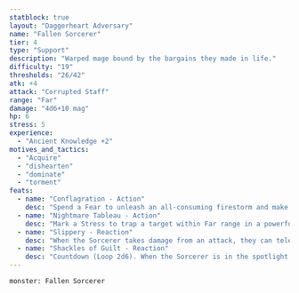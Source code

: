 ```yaml
---
statblock: true
layout: "Daggerheart Adversary"
name: "Fallen Sorcerer"
tier: 4
type: "Support"
description: "Warped mage bound by the bargains they made in life."
difficulty: "19"
thresholds: "26/42"
atk: +4
attack: "Corrupted Staff"
range: "Far"
damage: "4d6+10 mag"
hp: 6
stress: 5
experience:
  - "Ancient Knowledge +2"
motives_and_tactics:
  - "Acquire"
  - "dishearten"
  - "dominate"
  - "torment"
feats:
  - name: "Conflagration - Action"
    desc: "Spend a Fear to unleash an all-consuming firestorm and make an attack against all targets within Close range. Targets the Sorcerer succeeds against take 2d10+6 direct magic damage."
  - name: "Nightmare Tableau - Action"
    desc: "Mark a Stress to trap a target within Far range in a powerful illusion of their worst fears. While trapped, the target is Restrained and Vulnerable until they break free, ending both conditions, with a successful Instinct Roll."
  - name: "Slippery - Reaction"
    desc: "When the Sorcerer takes damage from an attack, they can teleport up to Far range."
  - name: "Shackles of Guilt - Reaction"
    desc: "Countdown (Loop 2d6). When the Sorcerer is in the spotlight for the first time, activate the countdown. When it triggers, all targets within Far range become Vulnerable and must mark a Stress as they relive their greatest regrets. A target can break free from their regret with a successful Presence or Strength Roll. When a PC fails to break free, they lose a Hope."
---
```


```statblock
monster: Fallen Sorcerer
```